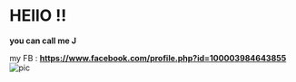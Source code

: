 
# HEllO !! 
**you can call me J**

my FB : **https://www.facebook.com/profile.php?id=100003984643855** \
![pic](https://scontent.fbkk10-1.fna.fbcdn.net/v/t1.0-9/118415231_1941192792690190_847917073430785663_o.jpg?_nc_cat=109&ccb=2&_nc_sid=e3f864&_nc_eui2=AeGO2tQwMUKHwKOmBK9bwb26d-6uJu6OT2l37q4m7o5PaQDziccUnhptaN8qwrsyw-Vg7h4HuqmPQc4XhixtwpK_&_nc_ohc=cliKiUmf3lcAX96Q5fK&_nc_ht=scontent.fbkk10-1.fna&oh=ce8da12716c1b5ddabbd99ad0b627e40&oe=600B3D81)

